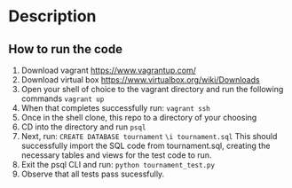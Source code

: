 # Description

## How to run the code
1. Download vagrant https://www.vagrantup.com/
2. Download virtual box https://www.virtualbox.org/wiki/Downloads
3. Open your shell of choice to the vagrant directory and run the following commands
`vagrant up`
4. When that completes successfully run:
`vagrant ssh`
5. Once in the shell clone, this repo to a directory of your choosing
6. CD into the directory and run
`psql`
7. Next, run:
`CREATE DATABASE tournament`
`\i tournament.sql`
This should successfully import the SQL code from tournament.sql, creating the necessary tables and views for the test code to run.
8. Exit the psql CLI and run:
`python tournament_test.py`
9. Observe that all tests pass sucessfully.

